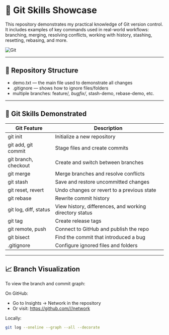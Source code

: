 # 🧠 Git Skills Showcase

This repository demonstrates my practical knowledge of Git version control. It includes examples of key commands used in real-world workflows: branching, merging, resolving conflicts, working with history, stashing, resetting, rebasing, and more.

![Git](https://img.shields.io/badge/Git-F05032?style=for-the-badge&logo=git&logoColor=white)

---

## 📁 Repository Structure

- demo.txt — the main file used to demonstrate all changes
- .gitignore — shows how to ignore files/folders
- multiple branches: feature/*, bugfix/*, stash-demo, rebase-demo, etc.

---

## 🧩 Git Skills Demonstrated

| Git Feature                 | Description                                                        |
|----------------------------|--------------------------------------------------------------------|
| git init                 | Initialize a new repository                                       |
| git add, git commit    | Stage files and create commits                                    |
| git branch, checkout   | Create and switch between branches                                |
| git merge                | Merge branches and resolve conflicts                              |
| git stash                | Save and restore uncommitted changes                              |
| git reset, revert      | Undo changes or revert to a previous state                        |
| git rebase               | Rewrite commit history                                             |
| git log, diff, status| View history, differences, and working directory status           |
| git tag                  | Create release tags                                               |
| git remote, push       | Connect to GitHub and publish the repo                            |
| git bisect               | Find the commit that introduced a bug                             |
| .gitignore               | Configure ignored files and folders                               |

---

## 📈 Branch Visualization

To view the branch and commit graph:

On GitHub:
- Go to Insights → Network in the repository
- Or visit: [https://github.com/<your-username>/<repo-name>/network](https://github.com/BDR-BED/git-skills-showcase/network)

Locally:
```bash
git log --oneline --graph --all --decorate
